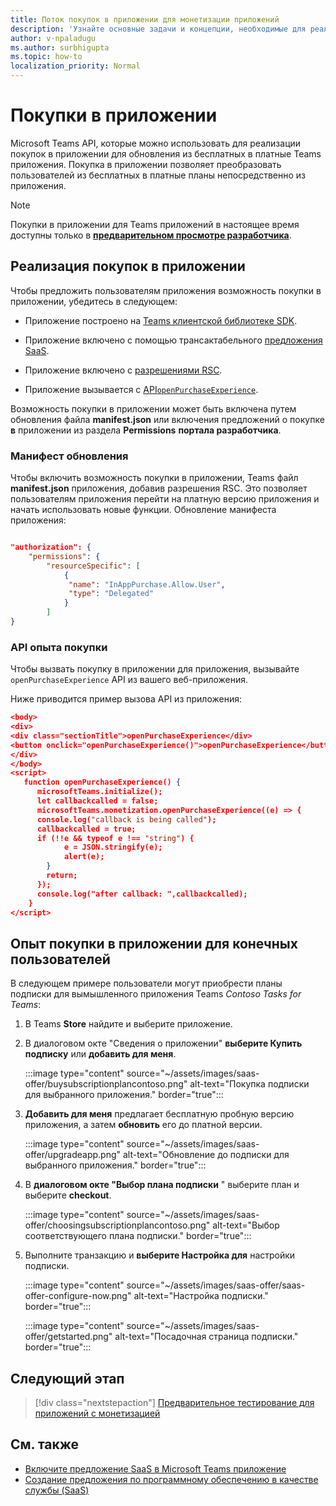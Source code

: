 ```yaml
---
title: Поток покупок в приложении для монетизации приложений
description: 'Узнайте основные задачи и концепции, необходимые для реализации покупок в приложении и пробных функций в приложениях групп.'
author: v-npaladugu
ms.author: surbhigupta
ms.topic: how-to
localization_priority: Normal
---
```


# <a name="in-app-purchases"></a>Покупки в приложении

Microsoft Teams API, которые можно использовать для реализации покупок в приложении для обновления из бесплатных в платные Teams приложения. Покупка в приложении позволяет преобразовать пользователей из бесплатных в платные планы непосредственно из приложения.

> [!NOTE]
> Покупки в приложении для Teams приложений в настоящее время доступны только в [**предварительном просмотре разработчика**](/microsoftteams/platform/resources/dev-preview/developer-preview-intro).

## <a name="implement-in-app-purchases"></a>Реализация покупок в приложении

Чтобы предложить пользователям приложения возможность покупки в приложении, убедитесь в следующем:

* Приложение построено на [Teams клиентской библиотеке SDK](https://github.com/OfficeDev/microsoft-teams-library-js).

* Приложение включено с помощью трансактабельного [предложения SaaS](~/concepts/deploy-and-publish/appsource/prepare/include-saas-offer.md).

* Приложение включено с [разрешениями RSC](#update-manifest).

* Приложение вызывается с [API`openPurchaseExperience`](#purchase-experience-api).

Возможность покупки в приложении может быть включена путем обновления файла **manifest.json** или включения предложений о покупке **в** приложении из раздела **Permissions** **портала разработчика**.

### <a name="update-manifest"></a>Манифест обновления

Чтобы включить возможность покупки в приложении, Teams файл **manifest.json** приложения, добавив разрешения RSC. Это позволяет пользователям приложения перейти на платную версию приложения и начать использовать новые функции. Обновление манифеста приложения:

```json

"authorization": {
    "permissions": {
        "resourceSpecific": [
            {
             "name": "InAppPurchase.Allow.User",
             "type": "Delegated"
            }
        ]
}
```

### <a name="purchase-experience-api"></a>API опыта покупки

Чтобы вызвать покупку в приложении для приложения, вызывайте `openPurchaseExperience` API из вашего веб-приложения.

Ниже приводится пример вызова API из приложения:

```json
<body> 
<div> 
<div class="sectionTitle">openPurchaseExperience</div> 
<button onclick="openPurchaseExperience()">openPurchaseExperience</button> 
</div> 
</body> 
<script> 
   function openPurchaseExperience() {
      microsoftTeams.initialize();
      let callbackcalled = false;
      microsoftTeams.monetization.openPurchaseExperience((e) => {
      console.log("callback is being called");
      callbackcalled = true;  
      if (!!e && typeof e !== "string") {
            e = JSON.stringify(e);
            alert(e);
        }
        return;
      });
      console.log("after callback: ",callbackcalled);
    } 
</script> 
```

## <a name="end-user-in-app-purchasing-experience"></a>Опыт покупки в приложении для конечных пользователей

В следующем примере пользователи могут приобрести планы подписки для вымышленного приложения Teams *Contoso Tasks for Teams*:

1. В Teams **Store** найдите и выберите приложение.

1. В диалоговом окте "Сведения о приложении" **выберите Купить подписку** или **добавить для меня**. 

    :::image type="content" source="~/assets/images/saas-offer/buysubscriptionplancontoso.png" alt-text="Покупка подписки для выбранного приложения." border="true":::

    
1. **Добавить для меня** предлагает бесплатную пробную версию приложения, а затем **обновить** его до платной версии.

    :::image type="content" source="~/assets/images/saas-offer/upgradeapp.png" alt-text="Обновление до подписки для выбранного приложения." border="true":::

1. В **диалоговом окте "Выбор плана подписки** " выберите план и выберите **checkout**.

    :::image type="content" source="~/assets/images/saas-offer/choosingsubscriptionplancontoso.png" alt-text="Выбор соответствующего плана подписки." border="true":::

1. Выполните транзакцию и **выберите Настройка для** настройки подписки.

    :::image type="content" source="~/assets/images/saas-offer/saas-offer-configure-now.png" alt-text="Настройка подписки." border="true":::

    :::image type="content" source="~/assets/images/saas-offer/getstarted.png" alt-text="Посадочная страница подписки." border="true":::

## <a name="next-step"></a>Следующий этап

> [!div class="nextstepaction"]
> [Предварительное тестирование для приложений с монетизацией](~/concepts/deploy-and-publish/appsource/prepare/Test-preview-for-monetized-apps.md)

## <a name="see-also"></a>См. также

* [Включите предложение SaaS в Microsoft Teams приложение](~/concepts/deploy-and-publish/appsource/prepare/include-saas-offer.md)
* [Создание предложения по программному обеспечению в качестве службы (SaaS)](include-saas-offer.md#create-your-saas-offer)